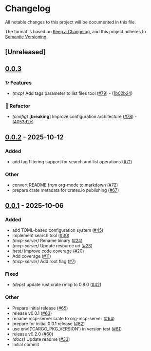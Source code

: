 # Changelog

All notable changes to this project will be documented in this file.

The format is based on [Keep a Changelog](https://keepachangelog.com/en/1.0.0/),
and this project adheres to [Semantic Versioning](https://semver.org/spec/v2.0.0.html).

## [Unreleased]

## [0.0.3](https://github.com/szaffarano/org-mcp-server/compare/org-cli-v0.0.2...org-cli-v0.0.3)

### ✨ Features


- *(mcp)* Add tags parameter to list files tool ([#79](https://github.com/szaffarano/org-mcp-server/pull/79)) - ([1b02b24](https://github.com/szaffarano/org-mcp-server/commit/1b02b243cd9d3f478cd46b682183e098b408c93f))

### 🚜 Refactor


- *(config)* [**breaking**] Improve configuration architecture ([#78](https://github.com/szaffarano/org-mcp-server/pull/78)) - ([4053d2e](https://github.com/szaffarano/org-mcp-server/commit/4053d2e8655125ec712438d021c89c768dd0962b))


## [0.0.2](https://github.com/szaffarano/org-mcp-server/compare/org-cli-v0.0.1...org-cli-v0.0.2) - 2025-10-12

### Added

- add tag filtering support for search and list operations ([#71](https://github.com/szaffarano/org-mcp-server/pull/71))

### Other

- convert README from org-mode to markdown ([#72](https://github.com/szaffarano/org-mcp-server/pull/72))
- prepare crate metadata for crates.io publishing ([#67](https://github.com/szaffarano/org-mcp-server/pull/67))

## [0.0.1](https://github.com/szaffarano/org-mcp-server/releases/tag/org-cli-v0.0.1) - 2025-10-06

### Added

- add TOML-based configuration system ([#45](https://github.com/szaffarano/org-mcp-server/pull/45))
- Implement search tool ([#30](https://github.com/szaffarano/org-mcp-server/pull/30))
- *(mcp-server)* Rename binary ([#24](https://github.com/szaffarano/org-mcp-server/pull/24))
- *(mcp-server)* Update resource uri ([#23](https://github.com/szaffarano/org-mcp-server/pull/23))
- *(test)* Improve code coverage ([#20](https://github.com/szaffarano/org-mcp-server/pull/20))
- Add coverage ([#11](https://github.com/szaffarano/org-mcp-server/pull/11))
- *(mcp-server)* Add root flag ([#7](https://github.com/szaffarano/org-mcp-server/pull/7))

### Fixed

- *(deps)* update rust crate rmcp to 0.8.0 ([#42](https://github.com/szaffarano/org-mcp-server/pull/42))

### Other

- Prepare initial release ([#65](https://github.com/szaffarano/org-mcp-server/pull/65))
- release v0.0.1 ([#63](https://github.com/szaffarano/org-mcp-server/pull/63))
- rename mcp-server crate to org-mcp-server ([#64](https://github.com/szaffarano/org-mcp-server/pull/64))
- prepare for initial 0.0.1 release ([#62](https://github.com/szaffarano/org-mcp-server/pull/62))
- use env!('CARGO_PKG_VERSION') in version test ([#61](https://github.com/szaffarano/org-mcp-server/pull/61))
- release v0.2.0 ([#60](https://github.com/szaffarano/org-mcp-server/pull/60))
- *(docs)* Update readme ([#33](https://github.com/szaffarano/org-mcp-server/pull/33))
- Initial commit

